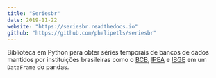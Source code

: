 ```yaml
---
title: "Seriesbr"
date: 2019-11-22
website: "https://seriesbr.readthedocs.io"
github: "https://github.com/phelipetls/seriesbr"
---
```


Biblioteca em Python para obter séries temporais de bancos de dados mantidos
por instituições brasileiras como o [BCB](https://www3.bcb.gov.br/sgspub),
[IPEA](http://ipeadata.gov.br/beta3/) e
[IBGE](https://sidra.ibge.gov.br/home/ipp/brasil) em um `DataFrame` do pandas.
